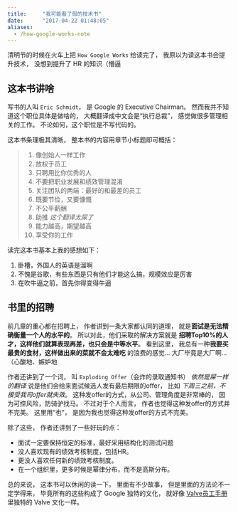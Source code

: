 ```yaml
---
title:     "我可能看了假的技术书"
date:      "2017-04-22 01:48:05"
aliases:
  - /how-google-works-note
---
```


清明节的时候在火车上把 `How Google Works` 给读完了，
我原以为读这本书会提升技术，
没想到提升了 HR 的知识（懵逼


<!--more-->

## 这本书讲啥

写书的人叫 `Eric Schmidt`，
是 Google 的 Executive Chairman。
然而我并不知道这个职位具体是做啥的，
大概翻译成中文会是“执行总裁”，
感觉做很多管理相关的工作。
不论如何，这个职位是不写代码的。

这本书条理极其清晰，
整本书的内容用章节小标题即可概括：

> 1. 像创始人一样工作
> 2. 放权于员工
> 3. 只聘用比你优秀的人
> 4. 不要把职业发展和绩效管理混淆
> 5. 关注团队的两端：最好的和最差的员工
> 6. 既要节俭，又要慷慨
> 7. 不公平薪酬
> 8. 助推  *这个翻译太屎了*
> 9. 能力越高，期望越高
> 10. 享受你的工作

读完这本书基本上我的感想如下：

1. 卧槽，外国人的英语是溜啊
2. 不愧是谷歌，有些东西是只有他们才能这么搞，规模效应是厉害
3. 在吹牛逼之前，首先你得变得牛逼


## 书里的招聘

前几章的重心都在招聘上，
作者讲到一条大家都认同的道理，
就是**面试是无法精确衡量一个人的水平的**。
所以对此，他们采取的解决方案就是
**招聘Top10%的人才，这样他们就算表现再差，也只会是中等水平**。
看到这里，
我总有一种**我要买最贵的食材，这样做出来的菜就不会太难吃**
的浪费的感觉...
大厂毕竟是大厂啊...（心酸地、嫉妒地

作者还讲到了一个词，
叫 `Exploding Offer`（会炸的录取通知书）  *依然是屎一样的翻译*
说是他们会给来面试候选人发有最后期限的offer，
比如 *下周三之前，不接受我司offer就失效*。
这种发offer的方式，从公司、管理角度是非常棒的，
因为可控风险，防骑驴找马。
不过对于个人而言，
作者也觉得这种发offer的方式并不完美。
这里用“也”，
是因为我也觉得这种发offer的方式不完美。

除了这些，
作者还讲到了一些好玩的点：

* 面试一定要保持恒定的标准，最好采用结构化的测试问题
* 没人喜欢现有的绩效考核制度，包括HR。
* 更没人喜欢任何新的绩效考核制度。
* 在一个组织里，更多时候是幂律分布，而不是高斯分布。

总的来说，
这本书可以休闲的读一下。
里面有不少故事，
但是里面的方法论不一定学得来，
毕竟所有的这些构成了 Google 独特的文化，
就好像 [Valve员工手册][valve] 里独特的 Valve 文化一样。


[valve]: https://www.valvesoftware.com/company/Valve_Handbook_LowRes.pdf

